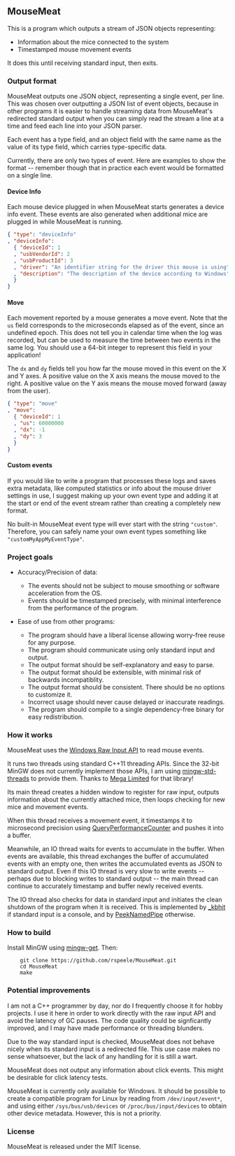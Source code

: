 ## MouseMeat

This is a program which outputs a stream of JSON objects representing:
* Information about the mice connected to the system
* Timestamped mouse movement events

It does this until receiving standard input, then exits.

### Output format

MouseMeat outputs one JSON object, representing a single event, per
line. This was chosen over outputting a JSON list of event objects,
because in other programs it is easier to handle streaming data from
MouseMeat's redirected standard output when you can simply read the
stream a line at a time and feed each line into your JSON parser.

Each event has a type field, and an object field with the same name as
the value of its type field, which carries type-specific data.

Currently, there are only two types of event. Here are examples to
show the format -- remember though that in practice each event would
be formatted on a single line.

#### Device Info

Each mouse device plugged in when MouseMeat starts generates a device
info event. These events are also generated when additional mice are
plugged in while MouseMeat is running.

```json
{ "type": "deviceInfo"
, "deviceInfo":
  { "deviceId": 1
  , "usbVendorId": 2
  , "usbProductId": 3
  , "driver": "An identifier string for the driver this mouse is using"
  , "description": "The description of the device according to Windows"
  }
}
```

#### Move

Each movement reported by a mouse generates a move event. Note that
the `us` field corresponds to the microseconds elapsed as of the
event, since an undefined epoch. This does not tell you in calendar
time when the log was recorded, but can be used to measure the time
between two events in the same log. You should use a 64-bit integer to
represent this field in your application!

The `dx` and `dy` fields tell you how far the mouse moved in this
event on the X and Y axes. A positive value on the X axis means the
mouse moved to the right. A positive value on the Y axis means the
mouse moved forward (away from the user).

```json
{ "type": "move"
, "move":
  { "deviceId": 1
  , "us": 60000000
  , "dx": -1
  , "dy": 3
  }
}
```

#### Custom events

If you would like to write a program that processes these logs and
saves extra metadata, like computed statistics or info about the mouse
driver settings in use, I suggest making up your own event type and
adding it at the start or end of the event stream rather than creating
a completely new format.

No built-in MouseMeat event type will ever start with the string
`"custom"`. Therefore, you can safely name your own event types
something like `"customMyAppMyEventType"`.

### Project goals

* Accuracy/Precision of data:
  * The events should not be subject to mouse smoothing or software acceleration from the OS.
  * Events should be timestamped precisely, with minimal interference from the performance of the program.

* Ease of use from other programs:
  * The program should have a liberal license allowing worry-free reuse for any purpose.
  * The program should communicate using only standard input and output.
  * The output format should be self-explanatory and easy to parse.
  * The output format should be extensible, with minimal risk of backwards incompatiblity.
  * The output format should be consistent. There should be no options to customize it.
  * Incorrect usage should never cause delayed or inaccurate readings.
  * The program should compile to a single dependency-free binary for easy redistribution.

### How it works

MouseMeat uses the [Windows Raw Input API](https://msdn.microsoft.com/en-us/library/windows/desktop/ms645536(v=vs.85).aspx)
to read mouse events.

It runs two threads using standard C++11 threading APIs. Since the
32-bit MinGW does not currently implement those APIs, I am using
[mingw-std-threads](https://github.com/meganz/mingw-std-threads) to
provide them. Thanks to [Mega Limited](https://github.com/meganz) for
that library!

Its main thread creates a hidden window to register for raw input,
outputs information about the currently attached mice, then loops
checking for new mice and movement events.

When this thread receives a movement event, it timestamps it to
microsecond precision using
[QueryPerformanceCounter](https://msdn.microsoft.com/en-us/library/windows/desktop/ms644904(v=vs.85).aspx)
and pushes it into a buffer.

Meanwhile, an IO thread waits for events to accumulate in the buffer.
When events are available, this thread exchanges the buffer of
accumulated events with an empty one, then writes the accumulated
events as JSON to standard output. Even if this IO thread is very slow
to write events -- perhaps due to blocking writes to standard output
-- the main thread can continue to accurately timestamp and buffer
newly received events.

The IO thread also checks for data in standard input and initiates the
clean shutdown of the program when it is received. This is implemented
by [_kbhit](https://msdn.microsoft.com/en-us/library/58w7c94c.aspx) if
standard input is a console, and by
[PeekNamedPipe](https://msdn.microsoft.com/en-us/library/windows/desktop/aa365779(v=vs.85).aspx)
otherwise.

### How to build

Install MinGW using [mingw-get](https://sourceforge.net/projects/mingw/files/latest/download). Then:

        git clone https://github.com/rspeele/MouseMeat.git
        cd MouseMeat
        make

### Potential improvements

I am not a C++ programmer by day, nor do I frequently choose it for
hobby projects. I use it here in order to work directly with the raw
input API and avoid the latency of GC pauses. The code quality could
be signficantly improved, and I may have made performance or threading
blunders.

Due to the way standard input is checked, MouseMeat does not behave
nicely when its standard input is a redirected file. This use case
makes no sense whatsoever, but the lack of any handling for it is
still a wart.

MouseMeat does not output any information about click events. This
might be desirable for click latency tests.

MouseMeat is currently only available for Windows.
It should be possible to create a compatible program for Linux by
reading from `/dev/input/event*`, and using either
`/sys/bus/usb/devices` or `/proc/bus/input/devices` to obtain other
device metadata. However, this is not a priority.

### License

MouseMeat is released under the MIT license.